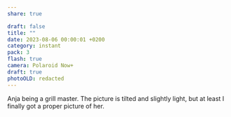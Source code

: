 ```yaml
---
share: true

draft: false
title: ""
date: 2023-08-06 00:00:01 +0200
category: instant
pack: 3
flash: true
camera: Polaroid Now+
draft: true
photoOLD: redacted
---
```


Anja being a grill master. The picture is tilted and slightly light, but at least I finally got a proper picture of her.
